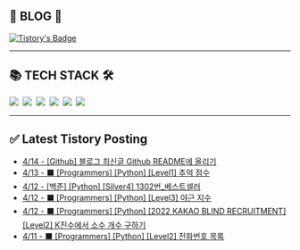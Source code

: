 
<div class='blog' align='left'>
  <h2> 📖 BLOG 📖 </h2>

[![Tistory's Badge](https://github-readme-tistory-card.vercel.app/api/badge?name=준성`s블로그&theme=kakao)](https://dev-wnstjd.tistory.com)

</div>
<hr>
<div class='tech-stack' align='left'>
  <h2> 📚 TECH STACK 🛠 </h2>
  <span stye="">
  <img src="https://img.shields.io/badge/python-3776AB?style=for-the-badge&logo=python&logoColor=white">&nbsp
  <img src="https://img.shields.io/badge/node.js-339933?style=for-the-badge&logo=Node.js&logoColor=white">&nbsp
  <img src="https://img.shields.io/badge/mysql-4479A1?style=for-the-badge&logo=mysql&logoColor=white">&nbsp
  <img src="https://img.shields.io/badge/github-181717?style=for-the-badge&logo=github&logoColor=white">&nbsp
  <img src="https://img.shields.io/badge/javascript-F7DF1E?style=for-the-badge&logo=javascript&logoColor=black">&nbsp
  <img src="https://img.shields.io/badge/amazonaws-232F3E?style=for-the-badge&logo=amazonaws&logoColor=white">&nbsp
  </span>
<hr>

## ✅ Latest Tistory Posting<div class=blog-post text-align='left'>
 - [4/14 - [Github] 블로그 최신글 Github README에 올리기](https://dev-wnstjd.tistory.com/378)
 - [4/13 - ⬛ [Programmers] [Python] [Level1] 추억 점수](https://dev-wnstjd.tistory.com/377)
 - [4/12 - [백준] [Python] [Silver4] 1302번_베스트셀러](https://dev-wnstjd.tistory.com/376)
 - [4/12 - ⬛ [Programmers] [Python] [Level3] 야근 지수](https://dev-wnstjd.tistory.com/375)
 - [4/12 - ⬛ [Programmers] [Python] [2022 KAKAO BLIND RECRUITMENT] [Level2] K진수에서 소수 개수 구하기](https://dev-wnstjd.tistory.com/374)
 - [4/11 - ⬛ [Programmers] [Python] [Level2] 전화번호 목록](https://dev-wnstjd.tistory.com/373)

</div>
</div>
